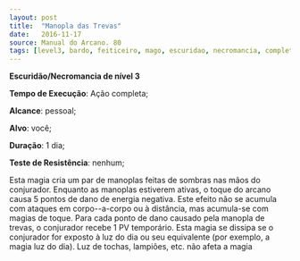```yaml
---
layout: post
title:  "Manopla das Trevas"
date:   2016-11-17
source: Manual do Arcano. 80
tags: [level3, bardo, feiticeiro, mago, escuridao, necromancia, completa, pessoal, voce, dia]
---
```


**Escuridão/Necromancia de nível 3**

**Tempo de Execução**: Ação completa;

**Alcance**: pessoal;

**Alvo**: você;

**Duração**: 1 dia;

**Teste de Resistência**: nenhum;

Esta magia cria um par de manoplas 
feitas de sombras nas mãos do conjurador. Enquanto as manoplas estiverem 
ativas, o toque do arcano causa 5 pontos 
de dano de energia negativa. Este efeito 
não se acumula com ataques em corpo--a-corpo ou à distância, mas acumula-se 
com magias de toque. Para cada ponto 
de dano causado pela manopla de trevas, 
o conjurador recebe 1 PV temporário. 
Esta magia se dissipa se o conjurador for 
exposto à luz do dia ou seu equivalente 
(por exemplo, a magia luz do dia). Luz de 
tochas, lampiões, etc. não afeta a magia